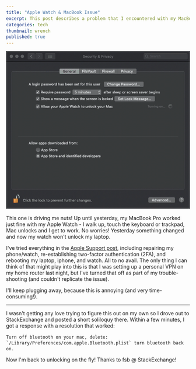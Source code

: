 ```yaml
---
title: "Apple Watch & MacBook Issue"
excerpt: This post describes a problem that I encountered with my MacBook Pro not unlocking with my Apple Watch in October 2018.  
categories: tech
thumbnail: wrench
published: true
---
```

!["Time-lapsed screen capture"](/images/apple_watch_macbookpro.gif)

This one is driving me nuts! Up until yesterday, my MacBook Pro worked just fine with my Apple Watch - I walk up, touch the keyboard or trackpad, Mac unlocks and I get to work. No worries! Yesterday something changed and now my watch won't unlock my laptop. 

I've tried everything in the [Apple Support post](https://support.apple.com/en-us/HT206995), including repairing my phone/watch, re-establishing two-factor authentication (2FA), and rebooting my laptop, iphone, and watch. All to no avail. The only thing I can think of that might play into this is that I was setting up a personal VPN on my home router last night, but I've turned that off as part of my trouble-shooting (and couldn't replicate the issue). 

I'll keep plugging away, because this is annoying (and very time-consuming!). 

---

I wasn't getting any love trying to figure this out on my own so I drove out to StackExchange and posted a short soliloquy there. Within a few minutes, I got a response with a resolution that worked: 

```
Turn off bluetooth on your mac, delete: `/Library/Preferences/com.apple.Bluetooth.plist` turn bluetooth back on.
```

Now I'm back to unlocking on the fly! Thanks to fsb @ StackExchange! 

